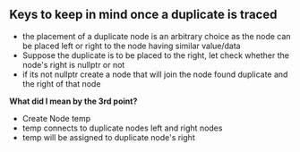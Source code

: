## Keys to keep in mind once a duplicate is traced
+ the placement of a duplicate node is an arbitrary choice as the node can be placed left or right to the node having similar value/data
+ Suppose the duplicate is to be placed to the right, let check whether the node's right is nullptr or not
+ if its not nullptr create a node that will join the node found duplicate and the right of that node

**What did I mean by the 3rd point?**  
+ Create Node temp
+ temp connects to duplicate nodes left and right nodes
+ temp will be assigned to duplicate node's right
